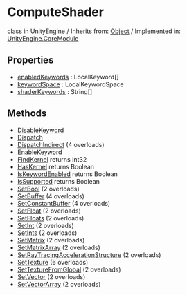 # ComputeShader
class in UnityEngine
 / Inherits from: <a href="https://docs.unity3d.com/6000.0/Documentation/ScriptReference/Object.html">Object</a> / Implemented in: <a href="https://docs.unity3d.com/6000.0/Documentation/ScriptReference/UnityEngine.CoreModule.html">UnityEngine.CoreModule</a>
## Properties
- <a href="https://docs.unity3d.com/6000.0/Documentation/ScriptReference/ComputeShader-enabledKeywords.html">enabledKeywords</a> : LocalKeyword[]
- <a href="https://docs.unity3d.com/6000.0/Documentation/ScriptReference/ComputeShader-keywordSpace.html">keywordSpace</a> : LocalKeywordSpace
- <a href="https://docs.unity3d.com/6000.0/Documentation/ScriptReference/ComputeShader-shaderKeywords.html">shaderKeywords</a> : String[]
## Methods
- <a href="https://docs.unity3d.com/6000.0/Documentation/ScriptReference/ComputeShader.DisableKeyword.html">DisableKeyword</a>
- <a href="https://docs.unity3d.com/6000.0/Documentation/ScriptReference/ComputeShader.Dispatch.html">Dispatch</a>
- <a href="https://docs.unity3d.com/6000.0/Documentation/ScriptReference/ComputeShader.DispatchIndirect.html">DispatchIndirect</a> (4 overloads)
- <a href="https://docs.unity3d.com/6000.0/Documentation/ScriptReference/ComputeShader.EnableKeyword.html">EnableKeyword</a>
- <a href="https://docs.unity3d.com/6000.0/Documentation/ScriptReference/ComputeShader.FindKernel.html">FindKernel</a> returns Int32
- <a href="https://docs.unity3d.com/6000.0/Documentation/ScriptReference/ComputeShader.HasKernel.html">HasKernel</a> returns Boolean
- <a href="https://docs.unity3d.com/6000.0/Documentation/ScriptReference/ComputeShader.IsKeywordEnabled.html">IsKeywordEnabled</a> returns Boolean
- <a href="https://docs.unity3d.com/6000.0/Documentation/ScriptReference/ComputeShader.IsSupported.html">IsSupported</a> returns Boolean
- <a href="https://docs.unity3d.com/6000.0/Documentation/ScriptReference/ComputeShader.SetBool.html">SetBool</a> (2 overloads)
- <a href="https://docs.unity3d.com/6000.0/Documentation/ScriptReference/ComputeShader.SetBuffer.html">SetBuffer</a> (4 overloads)
- <a href="https://docs.unity3d.com/6000.0/Documentation/ScriptReference/ComputeShader.SetConstantBuffer.html">SetConstantBuffer</a> (4 overloads)
- <a href="https://docs.unity3d.com/6000.0/Documentation/ScriptReference/ComputeShader.SetFloat.html">SetFloat</a> (2 overloads)
- <a href="https://docs.unity3d.com/6000.0/Documentation/ScriptReference/ComputeShader.SetFloats.html">SetFloats</a> (2 overloads)
- <a href="https://docs.unity3d.com/6000.0/Documentation/ScriptReference/ComputeShader.SetInt.html">SetInt</a> (2 overloads)
- <a href="https://docs.unity3d.com/6000.0/Documentation/ScriptReference/ComputeShader.SetInts.html">SetInts</a> (2 overloads)
- <a href="https://docs.unity3d.com/6000.0/Documentation/ScriptReference/ComputeShader.SetMatrix.html">SetMatrix</a> (2 overloads)
- <a href="https://docs.unity3d.com/6000.0/Documentation/ScriptReference/ComputeShader.SetMatrixArray.html">SetMatrixArray</a> (2 overloads)
- <a href="https://docs.unity3d.com/6000.0/Documentation/ScriptReference/ComputeShader.SetRayTracingAccelerationStructure.html">SetRayTracingAccelerationStructure</a> (2 overloads)
- <a href="https://docs.unity3d.com/6000.0/Documentation/ScriptReference/ComputeShader.SetTexture.html">SetTexture</a> (6 overloads)
- <a href="https://docs.unity3d.com/6000.0/Documentation/ScriptReference/ComputeShader.SetTextureFromGlobal.html">SetTextureFromGlobal</a> (2 overloads)
- <a href="https://docs.unity3d.com/6000.0/Documentation/ScriptReference/ComputeShader.SetVector.html">SetVector</a> (2 overloads)
- <a href="https://docs.unity3d.com/6000.0/Documentation/ScriptReference/ComputeShader.SetVectorArray.html">SetVectorArray</a> (2 overloads)
